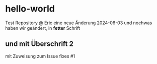 # hello-world
Test Repository @ Eric
eine neue Änderung 2024-06-03
und nochwas haben wir geändert, in **fetter** Schrift
## und mit Überschrift 2
mit Zuweisung zum Issue fixes #1
